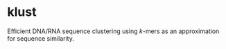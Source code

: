 # klust

Efficient DNA/RNA sequence clustering using *k*-mers as an approximation for
sequence similarity.
